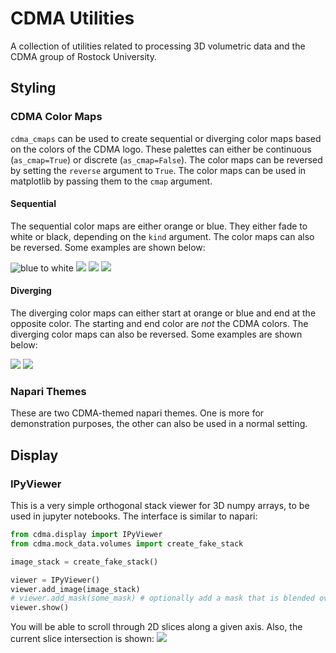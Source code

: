 # CDMA Utilities

A collection of utilities related to processing 3D volumetric data and the CDMA group of Rostock University.

## Styling
### CDMA Color Maps

`cdma_cmaps` can be used to create sequential or diverging color maps based on the colors of the CDMA logo. These palettes
can either be continuous (`as_cmap=True`) or discrete (`as_cmap=False`). The color maps can be reversed by setting the
`reverse` argument to `True`. The color maps can be used in matplotlib by passing them to the `cmap` argument.

#### Sequential
The sequential color maps are either orange or blue. They either fade to white or black, depending on the `kind` argument.
The color maps can also be reversed. Some examples are shown below:

![blue to white](assets/blue_to_white.png)
![](assets/blue_to_black.png)
![](assets/orange_to_white.png)
![](assets/orange_to_black.png)

#### Diverging
The diverging color maps can either start at orange or blue and end at the opposite color. The starting and end color
are _not_ the CDMA colors. The diverging color maps can also be reversed. Some examples are shown below:

![](assets/blue_to_orange.png)
![](assets/orange_to_blue.png)

### Napari Themes
These are two CDMA-themed napari themes. One is more for demonstration purposes, the other can also be used in a normal setting.

## Display
### IPyViewer
This is a very simple orthogonal stack viewer for 3D numpy arrays, to be used in jupyter notebooks. The interface is 
similar to napari:
```py
from cdma.display import IPyViewer
from cdma.mock_data.volumes import create_fake_stack

image_stack = create_fake_stack()

viewer = IPyViewer()
viewer.add_image(image_stack)
# viewer.add_mask(some_mask) # optionally add a mask that is blended over the image
viewer.show()
```
You will be able to scroll through 2D slices along a given axis. Also, the current slice intersection is shown:
![](assets/ipyviewer.png)
